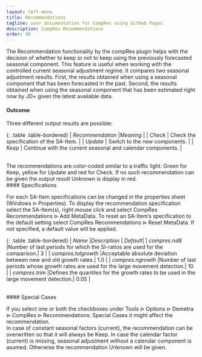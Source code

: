 ```yaml
---
layout: left-menu
title: Recommendations
tagline: user documentation for CompRes using GitHub Pages
description: CompRes Recommendations
order: 40
---
```


The Recommendation functionality by the compRes plugin helps with the decision of whether to keep or not to keep using the previously forecasted seasonal component. 
This feature is useful when working with the controlled current seasonal adjustment regime. It compares two seasonal adjustment results. First, the results obtained when using a seasonal component that has been forecasted in the past. Second, the results obtained when using the seasonal component that has been estimated right now by JD+ given the latest available data.
<br/> 
#### Outcome

Three different output results are possible: 


{: .table .table-bordered}
| *Recommendation* |*Meaning* |
| *Check* | Check the specification of the SA-Item. |
| *Update* | Switch to the new components. |
| *Keep* | Continue with the current seasonal and calendar components. |

<br/>
The recommendations are color-coded similar to a traffic light: Green for Keep, yellow for Update and red for Check.
If no such recommendation can be given the output result Unknown is display in red.

<br/> 
#### Specifications

For each SA-Item specifications can be changed in the properties sheet ($\text{Windows} \rhd \text{Properties}$). To display the recommendation specification select the SA-Item(s), right mouse click and select $\text{CompRes Recommendations} \rhd \text{Add MetaData}$. To reset an SA-Item’s specification to the default setting select $\text{CompRes Recommendations} \rhd \text{Reset MetaData}$. If not specified, a default value will be applied.              

{: .table .table-bordered}
| *Name* |*Description* | *Default*|
| *compres.nd8* |Number of last periods for which the SI-ratios are used for the comparison.| 3 |
| *compres.tolgrowth* |Acceptable absolute deviation between new and old growth rates.| 1.0 |
| *compres.ngrowth* |Number of last periods whose growth rates are used for the large movement detection.| 10 |
| *compres.trim* |Defines the quantiles for the growth rates to be used in the large movement detection.| 0.05 |

<br/> 
#### Special Cases

If you select one or both the checkboxes under $\text{Tools} \rhd \text{Options} \rhd \text{Demetra} \rhd \text{CompRes} \rhd \text{Recommendations: Special Cases}$ it might affect the recommendation.  
In case of constant seasonal factors (current), the recommendation can be overwritten so that it will always be Keep.
In case the calendar factor (current) is missing, seasonal adjustment without a calendar component is asumed. Otherwise the recommendation Unknown will be given.
